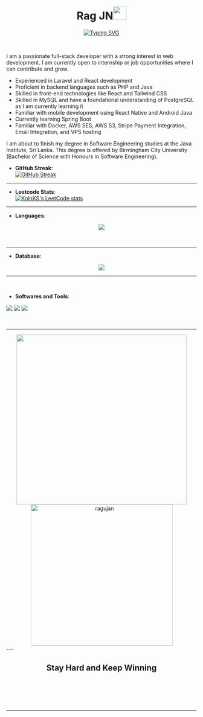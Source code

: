 <h1 align="center"><b>Rag JN</b><img src="https://media.giphy.com/media/hvRJCLFzcasrR4ia7z/giphy.gif" width="35"></h1>
<!--  -->
<p align="center">
<a href="https://git.io/typing-svg"><img src="https://readme-typing-svg.demolab.com?font=Fira+Code&pause=1000&color=03F7BB&random=false&width=435&lines=This+is+Ragujan+aka+Rag+JN" alt="Typing SVG" /></a>
</p>

<br>

I am a passionate full-stack developer with a strong interest in web development. I am currently open to internship or job opportunities where I can contribute and grow.

- Experienced in Laravel and React development
- Proficient in backend languages such as PHP and Java
- Skilled in front-end technologies like React and Tailwind CSS
- Skilled in MySQL and have a foundational understanding of PostgreSQL as I am currently learning it
- Familiar with mobile development using React Native and Android Java
- Currently learning Spring Boot
- Familiar with Docker, AWS SES, AWS S3, Stripe Payment Integration, Email Integration, and VPS hosting

I am about to finish my degree in Software Engineering studies at the Java Institute, Sri Lanka. This degree is offered by Birmingham City University (Bachelor of Science with Honours in Software Engineering).

<p align="center">

- **GitHub Streak**:
  <br>
  [![GitHub Streak](https://streak-stats.demolab.com/?user=ragujan)](https://git.io/streak-stats)
  <br>
<hr>

- **Leetcode Stats**:
  <br>
  [![KnlnKS's LeetCode stats](https://leetcode-stats-six.vercel.app/?username=ragujan)](https://github.com/KnlnKS/leetcode-stats)
<hr>

- **Languages**:
<p align="center">
  <a href="https://skillicons.dev">
    <img src="https://skillicons.dev/icons?i=html,js,css,java,php,mysql,postgres,&perline=8" />
  </a>
</p>
<br>
<hr>

- **Database**:
<p align="center">
  <a href="https://skillicons.dev">
    <img src="https://skillicons.dev/icons?i=mysql,postgres,sqlite,firebase,&perline=8" />
  </a>
</p>
<hr>
<br>

- **Softwares and Tools**:
<p >
   <img src="https://skillicons.dev/icons?i=figma,&perline=1" />
   <img src="https://skillicons.dev/icons?i=figma,&perline=1" />
   <img src="https://skillicons.dev/icons?i=figma,&perline=1" />
</p>
<br>
<hr>

<div align="center">

<a href="https://github.com/ragujan/">
  <img src="https://github-readme-stats.vercel.app/api?username=ragujan&include_all_commits=true&count_private=true&show_icons=true&line_height=20&title_color=7A7ADB&icon_color=2234AE&text_color=D3D3D3&bg_color=0,000000,130F40" width="450"/>
  <img src="https://github-readme-stats.vercel.app/api/top-langs?username=ragujan&show_icons=true&locale=en&layout=compact&line_height=20&title_color=7A7ADB&icon_color=2234AE&text_color=D3D3D3&bg_color=0,000000,130F40" width="375"  alt="ragujan"/>
</a>
</div>
---
<br>
<div align='center'>

## <b>Stay Hard and Keep Winning</b>

</div>
<br>
<br>
<br>
<br>

---

<br>
